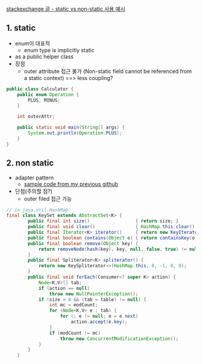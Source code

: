 [stackexchange 글 - static vs non-static 사용 예시](https://softwareengineering.stackexchange.com/questions/238782/why-prefer-non-static-inner-classes-over-static-ones)

## 1. static
- enum이 대표적 
  - enum type is implicitly static
- as a public helper class
- 장점
  - outer attribute 접근 불가 (Non-static field cannot be referenced from a static context)
  ==> less coupling?
``` java
public class Calculator {
    public enum Operation {
        PLUS, MINUS;
    }

    int outerAttr;

    public static void main(String[] args) {
        System.out.println(Operation.PLUS);
    }
}
```

## 2. non static
- adapter pattern
  - [sample code from my previous github](https://github.com/auddl0756/DesignPattern/commit/23e44017e487d52609004ba3fbbd20245079696b)
- 단점(주의할 점?)
  - outer filed 접근 가능

``` java
// in java.util.HashMap
final class KeySet extends AbstractSet<K> {
        public final int size()                 { return size; }
        public final void clear()               { HashMap.this.clear(); }
        public final Iterator<K> iterator()     { return new KeyIterator(); }
        public final boolean contains(Object o) { return containsKey(o); }
        public final boolean remove(Object key) {
            return removeNode(hash(key), key, null, false, true) != null;
        }
        public final Spliterator<K> spliterator() {
            return new KeySpliterator<>(HashMap.this, 0, -1, 0, 0);
        }
        public final void forEach(Consumer<? super K> action) {
            Node<K,V>[] tab;
            if (action == null)
                throw new NullPointerException();
            if (size > 0 && (tab = table) != null) {
                int mc = modCount;
                for (Node<K,V> e : tab) {
                    for (; e != null; e = e.next)
                        action.accept(e.key);
                }
                if (modCount != mc)
                    throw new ConcurrentModificationException();
            }
        }
    }
```


